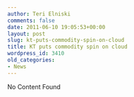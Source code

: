 ```yaml
---
author: Teri Elniski
comments: false
date: 2011-06-10 19:05:53+00:00
layout: post
slug: kt-puts-commodity-spin-on-cloud
title: KT puts commodity spin on cloud
wordpress_id: 3410
old_categories:
- News
---
```


No Content Found
